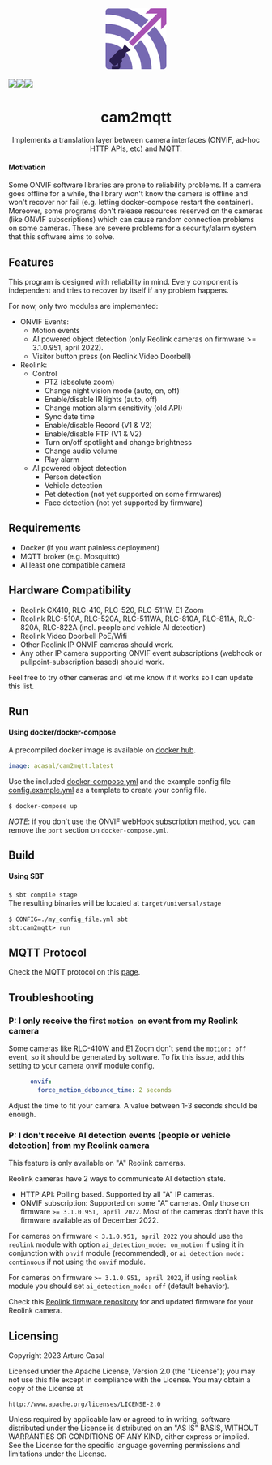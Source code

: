 <div align="center">
    <a href="https://github.com/berfenger/cam2mqtt">
        <img width="120" height="120" src="images/logo.png">
    </a>
    <br>
    <br>
    <div style="display: flex;">
        <a href="https://github.com/berfenger/cam2mqtt/actions?query=workflow%3Aci">
            <img src="https://github.com/berfenger/cam2mqtt/workflows/ci/badge.svg">
        </a>
        <a href="https://github.com/berfenger/cam2mqtt/releases">
            <img src="https://img.shields.io/github/release/berfenger/cam2mqtt.svg">
        </a>
        <a href="https://github.com/berfenger/cam2mqtt/blob/master/LICENSE">
            <img src="https://img.shields.io/github/license/berfenger/cam2mqtt.svg">
        </a>
    </div>
    <h1>cam2mqtt</h1>
    <p>
        Implements a translation layer between camera interfaces 
(ONVIF, ad-hoc HTTP APIs, etc) and MQTT.
    </p>
</div>

#### Motivation

Some ONVIF software libraries are prone to reliability problems.
If a camera goes offline for a while, the library won't know the camera is offline
and won't recover nor fail (e.g. letting docker-compose restart the container).
Moreover, some programs don't release resources reserved on the cameras (like ONVIF subscriptions)
which can cause random connection problems on some cameras.
These are severe problems for a security/alarm system that this software aims to solve.

## Features

This program is designed with reliability in mind. Every component is independent and tries
to recover by itself if any problem happens.

For now, only two modules are implemented:
* ONVIF Events:
  * Motion events
  * AI powered object detection (only Reolink cameras on firmware >= 3.1.0.951, april 2022).
  * Visitor button press (on Reolink Video Doorbell)
* Reolink:
  * Control
    * PTZ (absolute zoom)
    * Change night vision mode (auto, on, off)
    * Enable/disable IR lights (auto, off)
    * Change motion alarm sensitivity (old API)
    * Sync date time
    * Enable/disable Record (V1 & V2)
    * Enable/disable FTP (V1 & V2)
    * Turn on/off spotlight and change brightness
    * Change audio volume
    * Play alarm
  * AI powered object detection
    * Person detection
    * Vehicle detection
    * Pet detection (not yet supported on some firmwares)
    * Face detection (not yet supported by firmware)

## Requirements
* Docker (if you want painless deployment)
* MQTT broker (e.g. Mosquitto)
* Al least one compatible camera

## Hardware Compatibility
* Reolink CX410, RLC-410, RLC-520, RLC-511W, E1 Zoom
* Reolink RLC-510A, RLC-520A, RLC-511WA, RLC-810A, RLC-811A, RLC-820A, RLC-822A (incl. people and vehicle AI detection)
* Reolink Video Doorbell PoE/Wifi
* Other Reolink IP ONVIF cameras should work.
* Any other IP camera supporting ONVIF event subscriptions (webhook or pullpoint-subscription based) should work.

Feel free to try other cameras and let me know if it works so I can update this list.

## Run

#### Using docker/docker-compose

A precompiled docker image is available on [docker hub](https://hub.docker.com/r/acasal/cam2mqtt).
```yaml
image: acasal/cam2mqtt:latest
```

Use the included [docker-compose.yml](./docker-compose.yml) and the example config file [config.example.yml](./config.example.yml) as a template to create your config file.

`$ docker-compose up`

*NOTE*: if you don't use the ONVIF webHook subscription method, you can remove the `port` section on `docker-compose.yml`.

## Build

#### Using SBT
`$ sbt compile stage`\
The resulting binaries will be located at `target/universal/stage`

`$ CONFIG=./my_config_file.yml sbt`\
`sbt:cam2mqtt> run`

## MQTT Protocol

Check the MQTT protocol on this [page](./MQTT.md).

## Troubleshooting

### P: I only receive the first `motion on` event from my Reolink camera

Some cameras like RLC-410W and E1 Zoom don't send the `motion: off` event, so it should be generated by software.
To fix this issue, add this setting to your camera onvif module config.
```yaml
      onvif:
        force_motion_debounce_time: 2 seconds
```
Adjust the time to fit your camera. A value between 1-3 seconds should be enough.

### P: I don't receive AI detection events (people or vehicle detection) from my Reolink camera

This feature is only available on "A" Reolink cameras.

Reolink cameras have 2 ways to communicate AI detection state.
* HTTP API: Polling based. Supported by all "A" IP cameras.
* ONVIF subscription: Supported on some "A" cameras. Only those on firmware `>= 3.1.0.951, april 2022`. Most of the cameras don't have this firmware available as of December 2022.

For cameras on firmware `< 3.1.0.951, april 2022` you should use the `reolink` module with option `ai_detection_mode: on_motion` if using it in conjunction with `onvif` module (recommended), or `ai_detection_mode: continuous` if not using the `onvif` module.

For cameras on firmware `>= 3.1.0.951, april 2022`, if using `reolink` module you should set `ai_detection_mode: off` (default behavior).

Check this [Reolink firmware repository](https://github.com/AT0myks/reolink-fw-archive) for and updated firmware for your Reolink camera.

## Licensing
Copyright 2023 Arturo Casal

Licensed under the Apache License, Version 2.0 (the "License");
you may not use this file except in compliance with the License.
You may obtain a copy of the License at

    http://www.apache.org/licenses/LICENSE-2.0

Unless required by applicable law or agreed to in writing, software
distributed under the License is distributed on an "AS IS" BASIS,
WITHOUT WARRANTIES OR CONDITIONS OF ANY KIND, either express or implied.
See the License for the specific language governing permissions and
limitations under the License.
